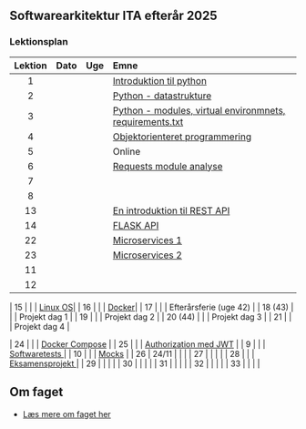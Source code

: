 ## Softwarearkitektur ITA efterår 2025

### Lektionsplan


| Lektion |    Dato    |   Uge   |       Emne                            |
|:-----:|:---------:|:-------:|:----------------------------------------------------------|
|    1    |            |         | [Introduktion til python](materialer/intro1/py_intro_1.md)                |
|    2    |            |         | [Python - datastrukture](materialer/intro2/py_intro_2.md)                 |
|    3    |            |         | [Python - modules, virtual environmnets, requirements.txt](materialer/intro3/py_intro_3.md)|
|    4    |            |         | [Objektorienteret programmering](materialer/oop1/oop_1.md)|
|    5    |            |         | Online |
|    6   |            |         | [Requests module analyse](materialer/requests_module/requests.md)|
|    7    |            |         |          |
|    8    |            |         |          |
|   13     |            |         | [En introduktion til REST API](materialer/restapi1/introduktion_til_rest_api.md)|
|   14     |            |         | [FLASK API](materialer/restapi2/flask.md)|
|   22       |            |         | [Microservices 1](lessons/ses10.md) |
|   23       |            |         | [Microservices 2](lessons/ses10.md)  |
|   11     |            |         | [](lessons/ses10.md) |
|   12     |            |         | [](lessons/ses10.md) |

|   15     |            |         | [Linux OS](materialer/docker1/docker_1.md)|
|   16     |            |         | [Docker](materialer/docker2/docker_2.md)|
|   17     |            |         | Efterårsferie (uge 42) |
|   18 (43)   |       |         | Projekt dag 1 |
|   19       |       |         | Projekt dag 2 |
|   20 (44)  |       |         | Projekt dag 3 |
|   21       |       |         | Projekt dag 4 |

|   24       |            |         | [Docker Compose](materialer/docker3/docker_3.md) |
|   25       |            |         | [Authorization med JWT](lessons/ses10.md)  |
|    9    |            |         | [Softwaretests ](materialer/tests1/testing_1.md) |
|   10     |            |         | [Mocks](materialer/tests2/testing_2.md) |
|   26      |     24/11  |         | [](lessons/ses10.md)  |
|   27       |            |         | [](lessons/ses10.md)  |
|   28       |            |         | [Eksamensprojekt ](lessons/ses10.md)    |
|   29       |            |         | [](lessons/ses10.md) |
|   30       |            |         | [](lessons/ses10.md)  |
|   31       |            |         | [](lessons/ses10.md)  |
|   32       |            |         | |
|   33       |            |         | [](lessons/ses10.md)  |

## Om faget
* [Læs mere om faget her](formalia/about_this_elective.md)
